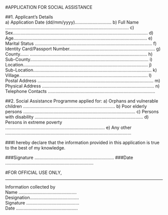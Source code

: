
#APPLICATION FOR SOCIAL ASSISTANCE 

##1. Applicant’s Details  
a) Application Date (dd/mm/yyyy)……………………….. 
b) Full Name …………………………..………………………………………………………… 
c) Sex…………………………………………………………………………………………….. 
d) Age………………………………..………………………………………………………….. 
e) Marital Status ………………………………………………………………………………… 
f) Identity Card/Passport Number………………………………………………………….. 
g) County……. ………………………………………………………………………………… 
h) Sub-County…………………………………………………………………………………. 
i) Location……………………………………………………………………………………… 
j) Sub-Location…………………………………………………………………………………. 
k) Village………………………………………………………………………………………… 
l) Postal Address ………..……………………………………………………………………… 
m) Physical Address ………..…………………………………………………………………… 
n) Telephone Contacts ……………………………………………………………….………… 

##2. Social Assistance Programme applied for: 
a) Orphans and vulnerable children ………………………………………………………………. 
b) Poor elderly persons …………………………………………………………………………….. 
c) Persons with disability ………………………………………………..………………………… 
d) Persons in extreme poverty ……………………….…………………………………………… 
e) Any other …………………………………………………………….………………………… 

###I hereby declare that the information provided in this application is true to the best of my 
knowledge. 

###Signature ……………………………………………………… 
###Date ……………………………………………………………. 

#FOR OFFICIAL USE ONLY, 
_____________________________________________________________________________________________________                                                                                           
Information collected by                                              
Name ……………………………………….  
Designation…………………………………        
Signature ……………………………………         
Date ………………………………….……… 